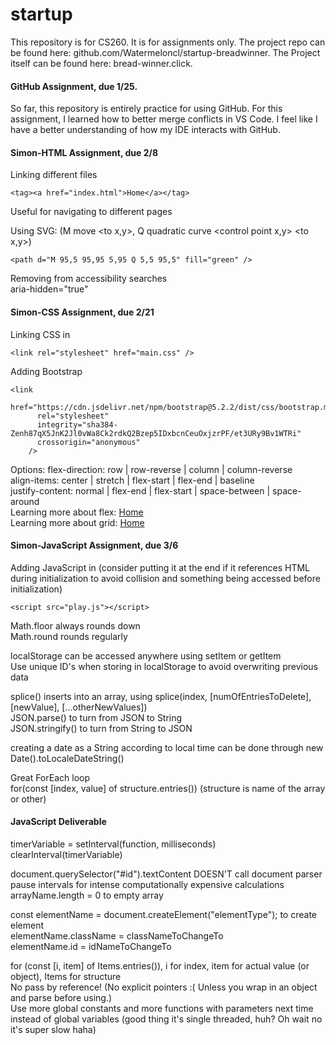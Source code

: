 # startup
This repository is for CS260. It is for assignments only. The project repo can be found here: github.com/Watermeloncl/startup-breadwinner. The Project itself can be found here: bread-winner.click.

#### GitHub Assignment, due 1/25.
So far, this repository is entirely practice for using GitHub.  For this assignment, I learned how to better merge conflicts in VS Code. I feel like I have a better understanding of how my IDE interacts with GitHub.

#### Simon-HTML Assignment, due 2/8
Linking different files  

```
<tag><a href="index.html">Home</a></tag>  
```

Useful for navigating to different pages  

Using SVG:
(M move <to x,y>, Q quadratic curve <control point x,y> <to x,y>)  

```
<path d="M 95,5 95,95 5,95 Q 5,5 95,5" fill="green" />  
```

Removing from accessibility searches  
aria-hidden="true"  

#### Simon-CSS Assignment, due 2/21
Linking CSS in

```
<link rel="stylesheet" href="main.css" />
```

Adding Bootstrap

```
<link
      href="https://cdn.jsdelivr.net/npm/bootstrap@5.2.2/dist/css/bootstrap.min.css"
      rel="stylesheet"
      integrity="sha384-Zenh87qX5JnK2Jl0vWa8Ck2rdkQ2Bzep5IDxbcnCeuOxjzrPF/et3URy9Bv1WTRi"
      crossorigin="anonymous"
    />
```

Options:
flex-direction: row | row-reverse | column | column-reverse  
align-items: center | stretch | flex-start | flex-end | baseline  
justify-content: normal | flex-end | flex-start | space-between | space-around  
Learning more about flex: <a href="https://flexboxfroggy.com/">Home</a>  
Learning more about grid: <a href="https://cssgridgarden.com/">Home</a>  

#### Simon-JavaScript Assignment, due 3/6
Adding JavaScript in (consider putting it at the end if it references HTML during initialization to avoid collision and something being accessed before initialization)  

```
<script src="play.js"></script>
```

Math.floor always rounds down  
Math.round rounds regularly  

localStorage can be accessed anywhere using setItem or getItem  
Use unique ID's when storing in localStorage to avoid overwriting previous data  

splice() inserts into an array, using splice(index, [numOfEntriesToDelete], [newValue], [...otherNewValues])  
JSON.parse() to turn from JSON to String  
JSON.stringify() to turn from String to JSON  

creating a date as a String according to local time can be done through new Date().toLocaleDateString()  

Great ForEach loop  
for(const [index, value] of structure.entries())   (structure is name of the array or other)  


#### JavaScript Deliverable
timerVariable = setInterval(function, milliseconds)  
clearInterval(timerVariable)  
  
document.querySelector("#id").textContent DOESN'T call document parser  
pause intervals for intense computationally expensive calculations  
arrayName.length = 0 to empty array  
  
const elementName = document.createElement("elementType"); to create element  
elementName.className = classNameToChangeTo  
elementName.id = idNameToChangeTo  
  
for (const [i, item] of Items.entries()), i for index, item for actual value (or object), Items for structure  
No pass by reference! (No explicit pointers :( Unless you wrap in an object and parse before using.)  
Use more global constants and more functions with parameters next time instead of global variables (good thing it's single threaded, huh? Oh wait no it's super slow haha)  
